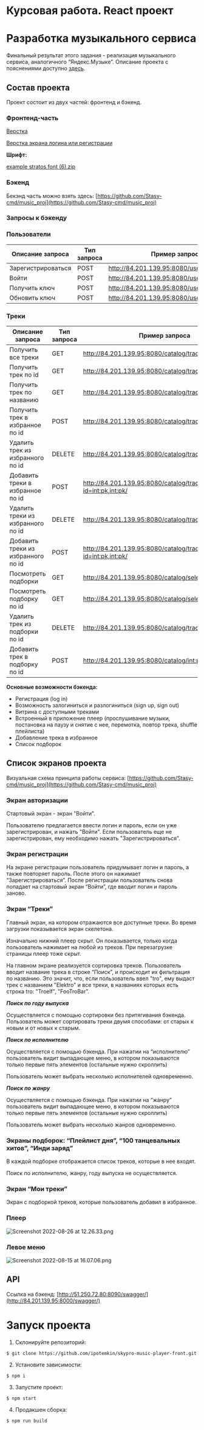 # Курсовая работа. React проект

# Разработка музыкального сервиса

Финальный результат этого задания - реализация музыкального сервиса, аналогичного “Яндекс.Музыке”. Описание проекта c пояснениями доступно [здесь](https://www.figma.com/community/file/1150022779859940953). 

## Состав проекта

Проект состоит из двух частей: фронтенд и бэкенд. 

### Фронтенд-часть

[Верстка](https://drive.google.com/file/d/1X4NXJdNTvsmBMQqc5dEWR7Ml_UCvW_9T/view?usp=sharing)

[Верстка экрана логина или регистрации](https://drive.google.com/file/d/16zzbEkS2ZDk75V60JJ2NGRCXjwJMo44e/view?usp=sharing)

**Шрифт:** 

[example stratos font (6).zip](https://s3-us-west-2.amazonaws.com/secure.notion-static.com/85a9bcf1-ec70-4640-8c7f-5472a0b3db82/example_stratos_font_(6).zip)

### Бэкенд

Бекэнд часть можно взять здесь: [https://github.com/Stasy-cmd/music_proj](https://github.com/Stasy-cmd/music_proj)

### Запросы к бэкенду

### **Пользователи**

| Описание запроса | Тип запроса | Пример запроса |
| --- | --- | --- |
| Зарегистрироваться | POST | http://84.201.139.95:8080/user/signup/ |
| Войти | POST | http://84.201.139.95:8080/user/login/ |
| Получить ключ | POST | http://84.201.139.95:8080/user/token/ |
| Обновить ключ | POST | http://84.201.139.95:8080/user/token/refresh/ |

### Треки

| Описание запроса | Тип запроса | Пример запроса |
| --- | --- | --- |
| Получить все треки | GET | http://84.201.139.95:8080/catalog/track/all/ |
| Получить трек по id | GET | http://84.201.139.95:8080/catalog/track/<id> |
| Получить трек по названию | GET | http://84.201.139.95:8080/catalog/track/<name> |
| Получить трек в избранное по id | POST | http://84.201.139.95:8080/catalog/track/int:pk/favorite/ |
| Удалить трек из избранного по id | DELETE | http://84.201.139.95:8080/catalog/track/int:pk/favorite/ |
| Добавить треки в избранное по id | POST | http://84.201.139.95:8080/catalog/track/favorite?id=int:pk,int:pk/ |
| Удалить треки из избранного по id | DELETE | http://84.201.139.95:8080/catalog/track/int:pk/favorite/ |
| Добавить треки из избранного по id | POST | http://84.201.139.95:8080/catalog/track/favorite?id=int:pk,int:pk/ |
| Посмотреть подборки | GET | http://84.201.139.95:8080/catalog/selection/ |
| Посмотреть подборку по id | GET | http://84.201.139.95:8080/catalog/selection/int:pk/ |
| Удалить трек из подборки по id | DELETE | http://84.201.139.95:8080/catalog/track/int:pk/delete/ |
| Добавить трек в подборку по id | POST | http://84.201.139.95:8080/catalog/int:pk/update/ |

**Основные возможности бэкенда:**

- Регистрация (log in)
- Возможность залогиниться и разлогиниться (sign up, sign out)
- Витрина с доступными треками
- Встроенный в приложение плеер (прослушивание музыки, постановка на паузу и снятие с нее, перемотка, повтор трека, shuffle плейлиста)
- Добавление трека в избранное
- Список подборок

## Список экранов проекта

Визуальная схема принципа работы сервиса:  [https://github.com/Stasy-cmd/music_proj](https://github.com/Stasy-cmd/music_proj)

### Экран авторизации

Стартовый экран - экран "Войти".

Пользователю предлагается ввести логин и пароль, если он уже зарегистрирован, и нажать "Войти". Если пользователь еще не зарегистрирован, ему необходимо нажать "Зарегистрироваться". 

### Экран регистрации

На экране регистрации пользователь придумывает логин и пароль, а также повторяет пароль. После этого он нажимает “Зарегистрироваться”. После регистрации пользователь снова попадает на стартовый экран “Войти”, где вводит логин и пароль заново.

### Экран “Треки”

Главный экран, на котором отражаются все доступные треки. Во время загрузки показывается экран скелетона. 

Изначально нижний плеер скрыт. Он показывается, только когда пользователь нажимает на любой из треков. При перезагрузке страницы плеер тоже скрыт. 

На главном экране реализуется сортировка треков. Пользователь вводит название трека в строке “Поиск”, и происходит их фильтрация по названию. Это значит, что, если пользователь ввел "tro", ему выдаст трек с названием "Elektro" и все треки, в названиях которых есть строка tro: "Troelf", "FooTroBar”. 

***Поиск по году выпуска***

Осуществляется с помощью сортировки без притягивания бэкенда. Пользователь может сортировать треки двумя способами: от старых к новым и от новых к старым. 

***Поиск по исполнителю***

Осуществляется с помощью бэкенда. При нажатии на “исполнителю” пользователь видит выпадающее меню, в котором показываются только первые пять элементов (остальные нужно скроллить)

Пользователь может выбрать несколько исполнителей одновременно. 

***Поиск по жанру***

Осуществляется с помощью бэкенда. При нажатии на “жанру” пользователь видит выпадающее меню, в котором показываются только первые пять элементов (остальные нужно скроллить)

Пользователь может выбрать несколько жанров одновременно.

### Экраны подборок: “Плейлист дня”, “100 танцевальных хитов”, “Инди заряд”

В каждой подборке отображается список треков, которые в нее входят.

Поиск по исполнителю, жанру, году выпуска не осуществляется.

### Экран “Мои треки”

Экран с подборкой треков, которые пользователь добавил в избранное. 

### Плеер

![Screenshot 2022-08-26 at 12.26.33.png](https://s3-us-west-2.amazonaws.com/secure.notion-static.com/4f677356-bcbb-4f8d-a38a-d649c562f3dd/Screenshot_2022-08-26_at_12.26.33.png)

### Левое меню

![Screenshot 2022-08-15 at 16.07.06.png](https://s3-us-west-2.amazonaws.com/secure.notion-static.com/da1c04bd-d4d5-42c3-9304-7aea7d0e1c5e/Screenshot_2022-08-15_at_16.07.06.png)

## API

Ссылка на бэкенд: [http://51.250.72.80:8090/swagger/](http://84.201.139.95:8000/swagger/)

# Запуск проекта

1. Склонируйте репозиторий:

```
$ git clone https://github.com/ipotemkin/skypro-music-player-front.git
```

2. Установите зависимости:

```
$ npm i
```

3. Запустите проект:

```
$ npm start
```

4. Продакшен сборка:

```
$ npm run build
```
